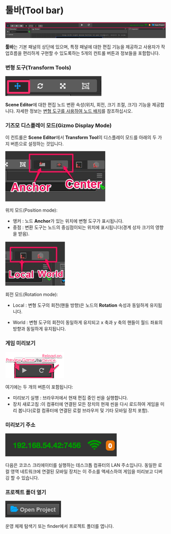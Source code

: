 # 툴바(Tool bar)

![toolbar](index/toolbar.png)

**툴바**는 기본 패널의 상단에 있으며, 특정 패널에 대한 편집 기능을 제공하고 사용자가 작업흐름을 편리하게 구현할 수 있도록하는 5개의 컨트롤 버튼과 정보들을 포함합니다.

### 변형 도구(Transform Tools)

![transform tool](editor-panels/scene/move_button.png)

**Scene Editor**에 대한 편집 노드 변환 속성(위치, 회전, 크기 조절, 크기) 기능을 제공합니다. 자세한 정보는 [변형 도구를 사용하여 노드 배치](editor-panels/scene.md#--8)를 참조하십시오.

### 기즈모 디스플레이 모드(Gizmo Display Mode)

이 컨트롤은 **Scene Editor**에서 **Transform Tool**의 디스플레이 모드를 아래의 두 가지 버튼으로 설정하는 것입니다.

![gizmo position](toolbar/gizmo_position.png)

위치 모드(Position mode):

- 앵커 : 노드 **Anchor**가 있는 위치에 변형 도구가 표시됩니다.
- 중점 : 변환 도구는 노드의 중심점이되는 위치에 표시됩니다(경계 상자 크기의 영향을 받음).

![gizmo rotation](toolbar/gizmo_rotation.png)

회전 모드(Rotation mode):

- Local : 변형 도구의 회전(핸들 방향)은 노드의 **Rotation** 속성과 동일하게 유지됩니다.
* World : 변형 도구의 회전이 동일하게 유지되고 x 축과 y 축의 핸들이 월드 좌표의 방향과 동일하게 유지됩니다.

### 게임 미리보기

![preview](toolbar/preview.png)

여기에는 두 개의 버튼이 포함됩니다:

- 미리보기 실행 : 브라우저에서 현재 편집 중인 씬을 실행합니다.
- 장치 새로고침 :이 컴퓨터에 연결된 모든 장치의 현재 씬을 다시 로드하여 게임을 미리 봅니다(로컬 컴퓨터에 연결된 로컬 브라우저 및 기타 모바일 장치 포함).

### 미리보기 주소

![preview url](toolbar/preview_url.png)

다음은 코코스 크리에이터를 실행하는 데스크톱 컴퓨터의 LAN 주소입니다. 동일한 로컬 영역 네트워크에 연결된 모바일 장치는 이 주소를 액세스하여 게임을 미리보고 디버깅 할 수 있습니다.

### 프로젝트 폴더 열기

![open project](toolbar/open_project.png)

운영 체제 탐색기 또는 finder에서 프로젝트 폴더를 엽니다.
